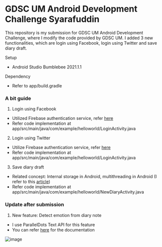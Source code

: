 # GDSC UM Android Development Challenge Syarafuddin

This repository is my submission for GDSC UM Android Development Challenge, where I modify the code provided by GDSC UM. I added 3 new functionalities, which are login using Facebook, login using Twitter and save diary draft.

Setup
- Android Studio Bumblebee 2021.1.1

Dependency
- Refer to app/build.gradle

### A bit guide
1. Login using Facebook
- Utilized Firebase authentication service, refer [here](https://firebase.google.com/docs/auth/android/facebook-login)
- Refer code implementation at app/src/main/java/com/example/helloworld/LoginActivity.java

2. Login using Twitter
- Utilize Firebase authentication service, refer [here](https://firebase.google.com/docs/auth/android/twitter-login)
- Refer code implementation at app/src/main/java/com/example/helloworld/LoginActivity.java

3. Save diary draft
- Related concept: Internal storage in Android, multithreading in Android (I refer to this [article](https://medium.com/@ali.muzaffar/handlerthreads-and-why-you-should-be-using-them-in-your-android-apps-dc8bf1540341)) 
- Refer code implementation at app/src/main/java/com/example/helloworld/NewDiaryActivity.java

### Update after submission

1. New feature: Detect emotion from diary note
- I use ParallelDots Text API for this feature
- You can refer [here](https://apis.paralleldots.com/text_docs/index.html) for the documentation

![image](https://user-images.githubusercontent.com/73981444/156030519-814c31b8-ac99-4f20-9b0d-2f74a161275b.png)
